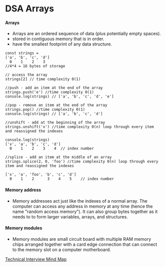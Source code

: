 # DSA Arrays

#### Arrays
- Arrays are an ordered sequence of data (plus potentially empty spaces).
- stored in contiguous memory that is in order.
- have the smallest footprint of any data structure.

```
const strings = 
['a', 'b', 'c', 'd']
  0    1    2    3
//4*4 = 16 bytes of storage

// access the array
strings[2] // time complexity 0(1)

//push - add an item at the end of the array
strings.push('e') //time complexity 0(1)
console.log(strings) // ['a', 'b', 'c', 'd', 'e']

//pop - remove an item at the end of the array
strings.pop() //time complexity 0(1)
console.log(strings) // ['a', 'b', 'c', 'd']

//unshift - add at the beginning of the array
strings.unshift('x') //time complexity 0(n) loop through every item and reassigned the indexes 

console.log(strings)
['x', 'a', 'b', 'c', 'd']
  0    1    2    3    4  // index number

//splice - add an item at the middle of an array
strings.splice(2, 0, 'foo') //time complexity 0(n) loop through every item and reassigned the indexes 

['x', 'a', 'foo', 'b', 'c', 'd']
  0    1    2      3    4    5    // index number

```

#### Memory address
- Memory addresses act just like the indexes of a normal array. The computer can access any address in memory at any time (hence the name "random access memory"). It can also group bytes together as it needs to to form larger variables, arrays, and structures.

#### Memory modules
- Memory modules are small circuit board with multiple RAM memory chips arranged together with a card edge connection that can connect to the memory slot on a computer motherboard. 

[Technical Interview Mind Map](https://coggle.it/diagram/W5E5tqYlrXvFJPsq/t/master-the-interview-click-here-for-course-link)